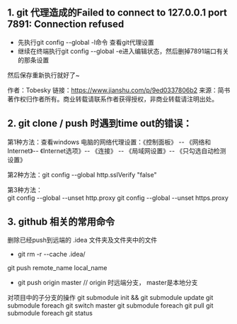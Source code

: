 ## 1. git 代理造成的Failed to connect to 127.0.0.1 port 7891: Connection refused

- 先执行git config --global -l命令 查看git代理设置
- 继续在终端执行git config --global -e进入编辑状态，然后删掉7891端口有关的那条设置

然后保存重新执行就好了~

作者：Tobesky
链接：https://www.jianshu.com/p/9ed0337806b2
来源：简书
著作权归作者所有。商业转载请联系作者获得授权，非商业转载请注明出处。

## 2. git clone / push 时遇到time out的错误：
第1种方法：查看windows 电脑的网络代理设置：《控制面板》 -- 《网络和Internet》-- 《Internet选项》-- 《连接》 -- 《局域网设置》-- 《只勾选自动检测设置》

第2种方法：git config --global http.sslVerify "false"

第3种方法：\
git config --global --unset http.proxy
git config --global --unset https.proxy


## 3. github 相关的常用命令
删除已经push到远端的 .idea 文件夹及文件夹中的文件
- git rm -r --cache .idea/ 

git push remote_name local_name 
- git push origin master  // origin 时远端分支， master是本地分支

对项目中的子分支的操作
git submodule init && git submodule update
git submodule foreach git switch master
git submodule foreach git pull
git submodule foreach git status
